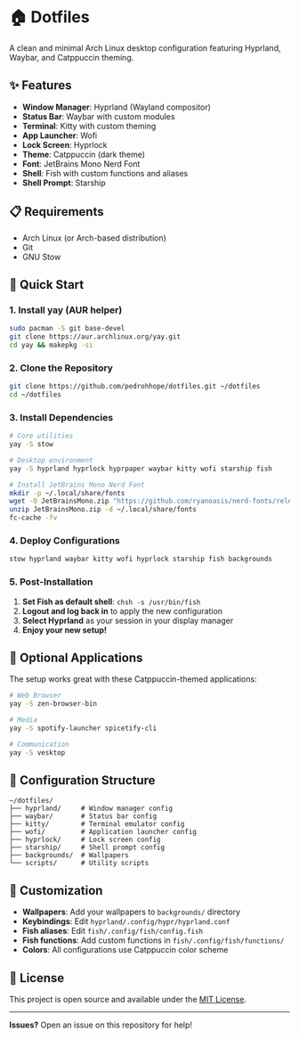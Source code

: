 # 🏠 Dotfiles

A clean and minimal Arch Linux desktop configuration featuring Hyprland, Waybar, and Catppuccin theming.

## ✨ Features

- **Window Manager**: Hyprland (Wayland compositor)
- **Status Bar**: Waybar with custom modules
- **Terminal**: Kitty with custom theming
- **App Launcher**: Wofi
- **Lock Screen**: Hyprlock
- **Theme**: Catppuccin (dark theme)
- **Font**: JetBrains Mono Nerd Font
- **Shell**: Fish with custom functions and aliases
- **Shell Prompt**: Starship

## 📋 Requirements

- Arch Linux (or Arch-based distribution)
- Git
- GNU Stow

## 🚀 Quick Start

### 1. Install yay (AUR helper)

```bash
sudo pacman -S git base-devel
git clone https://aur.archlinux.org/yay.git
cd yay && makepkg -si
```

### 2. Clone the Repository

```bash
git clone https://github.com/pedrohhope/dotfiles.git ~/dotfiles
cd ~/dotfiles
```

### 3. Install Dependencies

```bash
# Core utilities
yay -S stow

# Desktop environment
yay -S hyprland hyprlock hyprpaper waybar kitty wofi starship fish

# Install JetBrains Mono Nerd Font
mkdir -p ~/.local/share/fonts
wget -O JetBrainsMono.zip "https://github.com/ryanoasis/nerd-fonts/releases/latest/download/JetBrainsMono.zip"
unzip JetBrainsMono.zip -d ~/.local/share/fonts
fc-cache -fv
```

### 4. Deploy Configurations

```bash
stow hyprland waybar kitty wofi hyprlock starship fish backgrounds
```

### 5. Post-Installation

1. **Set Fish as default shell**: `chsh -s /usr/bin/fish`
2. **Logout and log back in** to apply the new configuration
3. **Select Hyprland** as your session in your display manager
4. **Enjoy your new setup!**

## 🎨 Optional Applications

The setup works great with these Catppuccin-themed applications:

```bash
# Web Browser
yay -S zen-browser-bin

# Media
yay -S spotify-launcher spicetify-cli

# Communication
yay -S vesktop
```

## 📁 Configuration Structure

```
~/dotfiles/
├── hyprland/     # Window manager config
├── waybar/       # Status bar config
├── kitty/        # Terminal emulator config
├── wofi/         # Application launcher config
├── hyprlock/     # Lock screen config
├── starship/     # Shell prompt config
├── backgrounds/  # Wallpapers
└── scripts/      # Utility scripts
```

## 🔧 Customization

- **Wallpapers**: Add your wallpapers to `backgrounds/` directory
- **Keybindings**: Edit `hyprland/.config/hypr/hyprland.conf`
- **Fish aliases**: Edit `fish/.config/fish/config.fish`
- **Fish functions**: Add custom functions in `fish/.config/fish/functions/`
- **Colors**: All configurations use Catppuccin color scheme

## 📝 License

This project is open source and available under the [MIT License](LICENSE).

---

**Issues?** Open an issue on this repository for help!

